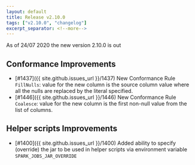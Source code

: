 ```yaml
---
layout: default
title: Release v2.10.0
tags: ["v2.10.0", "changelog"]
excerpt_separator: <!--more-->
---
```


As of 24/07 2020 the new version 2.10.0 is out
<!--more-->

## Conformance Improvements

- [#1437]({{ site.github.issues_url }}/1437) New Conformance Rule `FillNulls`: value for the new column is the source column value where all the nulls are replaced by the literal specified.
- [#1446]({{ site.github.issues_url }}/1446) New Conformance Rule `Coalesce`: value for the new column is the first non-null value from the list of columns.

## Helper scripts Improvements

- [#1400]({{ site.github.issues_url }}/1400) Added ability to specify (override) the jar to be used in helper scripts via environment variable `SPARK_JOBS_JAR_OVERRIDE`

